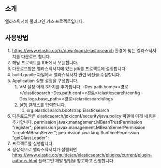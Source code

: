 ## 소개

엘라스틱서치 플러그인 기초 프로젝트입니다.


## 사용방법

1. https://www.elastic.co/kr/downloads/elasticsearch 환경에 맞는 엘라스틱서치를 다운로드 합니다.
2. 해당 프로젝트를 IDE에서 오픈합니다.
3. 다운로드받은 엘라스틱서치에 있는 jdk를 프로젝트에 설정합니다.
4. build.gradle 파일에서 엘라스틱서치 관련 버전을 수정합니다.
5. Application 실행 설정을 구성합니다.
   1. VM 설정 아래 3가지를 추가합니다.
      -Des.path.home=<경로>/elasticsearch
      -Des.path.conf=<경로>/elasticsearch/config
      -Des.logs.base_path=<경로>/elasticsearch/logs
   2. 실행 클래스를 입력합니다.
      1. org.elasticsearch.bootstrap.Elasticsearch
6. 다운로드받은 elasticsearch/jdk/conf/security/java.policy 파일에 아래 내용을 추가합니다.
   permission javax.management.MBeanTrustPermission "register";
   permission javax.management.MBeanServerPermission "createMBeanServer";
   permission java.lang.RuntimePermission "getClassLoader";
7. 프로젝트를 실행합니다. 
8. 정상적으로 엘라스틱서치가 실행되면 https://www.elastic.co/guide/en/elasticsearch/plugins/current/plugin-authors.html 플러그인 개발 방법을 참고하고 진행합니다.

